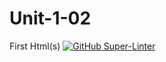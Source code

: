 # Unit-1-02
First Html(s)
[![GitHub Super-Linter](https://github.com/<KarthikeyanUthayabalan>/<Units1-02>/workflows/Lint%20Code%20Base/badge.svg)](https://github.com/marketplace/actions/super-linter)

